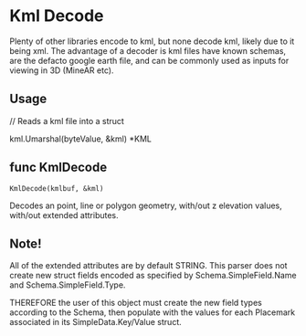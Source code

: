 # Kml Decode

Plenty of other libraries encode to kml, but none decode kml, likely due to it being xml.  The advantage of a decoder is kml files have known schemas, are the defacto google earth file, and can be commonly used as inputs for viewing in 3D (MineAR etc).

## Usage

// Reads a kml file into a struct


kml.Umarshal(byteValue, &kml) *KML

## func KmlDecode

````KmlDecode(kmlbuf, &kml)````

Decodes an point, line or polygon geometry, with/out z elevation values, with/out extended attributes.

## Note!

All of the extended attributes are by default STRING.  This parser does not create new struct fields encoded as specified by Schema.SimpleField.Name and Schema.SimpleField.Type.  


THEREFORE the user of this object must create the new field types according to the Schema, then populate with the values for each Placemark associated in its SimpleData.Key/Value struct.

